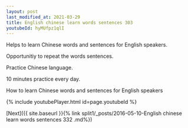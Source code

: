 ```yaml
---
layout: post
last_modified_at: 2021-03-29
title: English chinese learn words sentences 303 
youtubeId: hyMUfpz1qlI
---
```

 
 
Helps to learn Chinese words and sentences for English speakers.

Opportunitiy to repeat the words sentences. 

Practice Chinese language. 
 
10 minutes practice every day. 
 
How to learn Chinese words and sentences for English speakers 
 
{% include youtubePlayer.html id=page.youtubeId %}
 
 
[Next]({{ site.baseurl }}{% link  split1/_posts/2016-05-10-English chinese learn words sentences 332 .md%})
 
